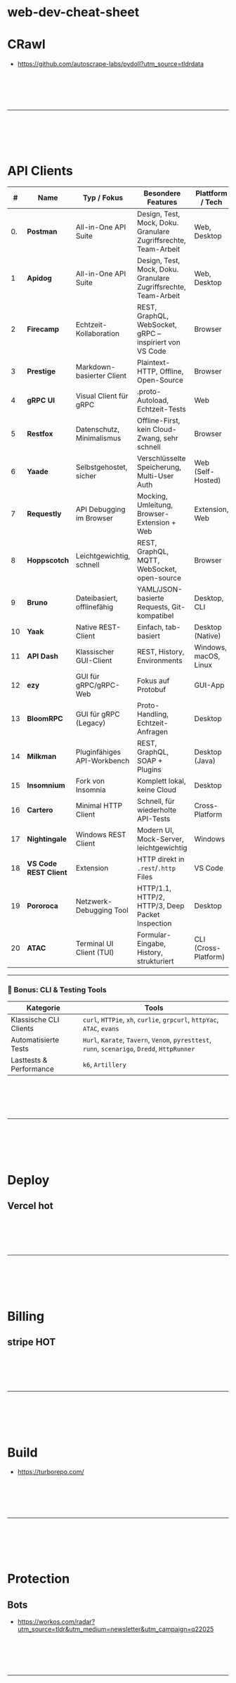 # web-dev-cheat-sheet


# CRawl
- https://github.com/autoscrape-labs/pydoll?utm_source=tldrdata






<br><br>
<br><br>
___
<br><br>
<br><br>


# API Clients


| #  | Name                    | Typ / Fokus                 | Besondere Features                                              | Plattform / Tech      |
| -- | ----------------------- | --------------------------- | --------------------------------------------------------------- | --------------------- |
| 0.  | **Postman**              | All-in-One API Suite        | Design, Test, Mock, Doku. Granulare Zugriffsrechte, Team-Arbeit | Web, Desktop          |
| 1  | **Apidog**              | All-in-One API Suite        | Design, Test, Mock, Doku. Granulare Zugriffsrechte, Team-Arbeit | Web, Desktop          |
| 2  | **Firecamp**            | Echtzeit-Kollaboration      | REST, GraphQL, WebSocket, gRPC – inspiriert von VS Code         | Browser               |
| 3  | **Prestige**            | Markdown-basierter Client   | Plaintext-HTTP, Offline, Open-Source                            | Browser               |
| 4  | **gRPC UI**             | Visual Client für gRPC      | .proto-Autoload, Echtzeit-Tests                                 | Web                   |
| 5  | **Restfox**             | Datenschutz, Minimalismus   | Offline-First, kein Cloud-Zwang, sehr schnell                   | Browser               |
| 6  | **Yaade**               | Selbstgehostet, sicher      | Verschlüsselte Speicherung, Multi-User Auth                     | Web (Self-Hosted)     |
| 7  | **Requestly**           | API Debugging im Browser    | Mocking, Umleitung, Browser-Extension + Web                     | Extension, Web        |
| 8  | **Hoppscotch**          | Leichtgewichtig, schnell    | REST, GraphQL, MQTT, WebSocket, open-source                     | Browser               |
| 9  | **Bruno**               | Dateibasiert, offlinefähig  | YAML/JSON-basierte Requests, Git-kompatibel                     | Desktop, CLI          |
| 10 | **Yaak**                | Native REST-Client          | Einfach, tab-basiert                                            | Desktop (Native)      |
| 11 | **API Dash**            | Klassischer GUI-Client      | REST, History, Environments                                     | Windows, macOS, Linux |
| 12 | **ezy**                 | GUI für gRPC/gRPC-Web       | Fokus auf Protobuf                                              | GUI-App               |
| 13 | **BloomRPC**            | GUI für gRPC (Legacy)       | Proto-Handling, Echtzeit-Anfragen                               | Desktop               |
| 14 | **Milkman**             | Pluginfähiges API-Workbench | REST, GraphQL, SOAP + Plugins                                   | Desktop (Java)        |
| 15 | **Insomnium**           | Fork von Insomnia           | Komplett lokal, keine Cloud                                     | Desktop               |
| 16 | **Cartero**             | Minimal HTTP Client         | Schnell, für wiederholte API-Tests                              | Cross-Platform        |
| 17 | **Nightingale**         | Windows REST Client         | Modern UI, Mock-Server, leichtgewichtig                         | Windows               |
| 18 | **VS Code REST Client** | Extension                   | HTTP direkt in `.rest`/`.http` Files                            | VS Code               |
| 19 | **Pororoca**            | Netzwerk-Debugging Tool     | HTTP/1.1, HTTP/2, HTTP/3, Deep Packet Inspection                | Desktop               |
| 20 | **ATAC**                | Terminal UI Client (TUI)    | Formular-Eingabe, History, strukturiert                         | CLI (Cross-Platform)  |

---

### 🧪 Bonus: CLI & Testing Tools

| Kategorie               | Tools                                                                                         |
| ----------------------- | --------------------------------------------------------------------------------------------- |
| Klassische CLI Clients  | `curl`, `HTTPie`, `xh`, `curlie`, `grpcurl`, `httpYac`, `ATAC`, `evans`                       |
| Automatisierte Tests    | `Hurl`, `Karate`, `Tavern`, `Venom`, `pyresttest`, `runn`, `scenarigo`, `Dredd`, `HttpRunner` |
| Lasttests & Performance | `k6`, `Artillery`                                                                             |







<br><br>
<br><br>
___
<br><br>
<br><br>



# Deploy

## Vercel **hot**















<br><br>
<br><br>
___
<br><br>
<br><br>


# Billing

## stripe **HOT**










<br><br>
<br><br>
___
<br><br>
<br><br>




# Build

- https://turborepo.com/







<br><br>
<br><br>
___
<br><br>
<br><br>



# Protection

## Bots
- https://workos.com/radar?utm_source=tldr&utm_medium=newsletter&utm_campaign=q22025












<br><br>
<br><br>
___
<br><br>
<br><br>





# Cloud
- https://nextcloud.com/files/












<br><br>
<br><br>
___
<br><br>
<br><br>




# translate

## Lingo
https://lingo.dev/en














 

<br><br>
<br><br>
___
<br><br>
<br><br>



# File Converter

## Vert
- https://vert.sh/

## markitdown **HOT**
- https://github.com/microsoft/markitdown?utm_source=tldrinfosec












<br><br>
<br><br>
___
<br><br>
<br><br>


# Docs

## fumadocs
- https://fumadocs.dev/


















<br><br>
<br><br>
___
<br><br>
<br><br>



# Admin Panel



## 1Panel
- https://github.com/1Panel-dev/1Panel?tab=readme-ov-file












<br><br>
<br><br>
___
<br><br>
<br><br>




# Backend-as-a-Service (BaaS)

## Supabase
- https://supabase.com/auth

### Firebase








<br><br>
<br><br>
___
<br><br>
<br><br>





# Hosting


## coolify
- https://coolify.io/
 Self-hosting with superpowers.
An open-source & self-hostable Heroku / Netlify / Vercel alternative. 















<br><br>
<br><br>
___
<br><br>
<br><br>




# security
-  arcjet





















<br><br>
<br><br>
___
<br><br>
<br><br>

# Databases
- https://github.com/CyberT33N/databases-cheat-sheet/blob/main/README.md









<br><br>
<br><br>
___
<br><br>
<br><br>




<details><summary>Click to expand..</summary>
</details>




# Optimizing

## Images


## #1 AVIF
- Be carefully with brpowser support and fallback


## #2 WebP
```
    Used WebP format instead of PNG and JPEG.
    Compressed images using TinyPNG and ImageOptim.
    Implemented lazy loading to load images only when needed.
    Used CSS sprites for small icons to reduce HTTP requests.
```












<br><br>
___
___
<br><br>


# Version / Changelog

## Node.js
- https://github.com/changesets/changesets/tree/main



















<br><br>
___
___
<br><br>


# Debug

## Mobile
-  https://github.com/liriliri/eruda













<br><br>
___
___
<br><br>





# monitor
- https://sentry.io/welcome/

- https://www.datadoghq.com/














<br><br>
___
___
<br><br>



# analyze/monitor

- https://posthog.com/



















<br><br>
___
___
<br><br>


# Boilerplate

## React.js

### Realtime chat
- https://github.com/shwosner/realtime-chat-supabase-react

<br><br>

## Nest.js
- https://github.com/hiro1107/nestjs-supabase-auth

<br><br>

## Next.js
- https://create.t3.gg/
- https://github.com/Blazity/next-enterprise 
- appwrite.io

### AI Chat Bot
- https://github.com/supabase-community/vercel-ai-chatbot

### Realtime chat
- https://github.com/supabase/supabase/tree/master/examples/slack-clone/nextjs-slack-clone

### Langchain
- https://github.com/langchain-ai/langchain-nextjs-template

### Subscription and auth
- https://github.com/vercel/nextjs-subscription-payments

















<br><br>
___
___
<br><br>


# Templates

## Next.js
- https://nextjstemplates.com/templates
  - https://nextjstemplates.com/templates/ai-tool **HOT** 










<br><br>
___
___
<br><br>


# Responsive

## Testing
- https://polypane.app/
- browserstack
- https://responsively.app/download








<br><br>
___
___
<br><br>


# Form

https://rjsf-team.github.io/react-jsonschema-form/docs/







<br><br>
___
___
<br><br>



# CI/CD

## Clean Code

### sonarcloud
- https://www.sonarsource.com/de/products/sonarcloud/














<br><br>
___
___
<br><br>




# Auth
- https://clerk.com
- Auth0
- https://workos.com/

## Open Source
- https://www.better-auth.com/
- Logto













<br><br>
___
___
<br><br>


# Scroll

## lenis
- https://github.com/darkroomengineering/lenis





















<br><br>
___
___
<br><br>


# Search

## AI Search Engine
- https://github.com/memfreeme/memfree











<br><br>
___
___
<br><br>


# Utils

## Link Shortener
- https://github.com/mehrabmp/cut-it









<br><br>
___
___
<br><br>

# Calender
- https://github.com/sersavan/shadcn-calendar-component
- https://tremor.so/docs/inputs/calendar

## Calls
- https://github.com/damianricobelli/shadcn-cal-com









<br><br>
___
___
<br><br>

# Drag & Drop (DND)
- https://github.com/sujjeee/nextjs-dnd

- https://github.com/Georgegriff/react-dnd-kit-tailwind-shadcn-ui
  - Drag and Drop Kanban Board







<br><br>
___
___
<br><br>

# Icons
- https://mynaui.com/icons










<br><br>
___
___
<br><br>

# Editor
- https://github.com/Seedsa/echo-editor
- https://github.com/Aslam97/shadcn-minimal-tiptap
  
- https://novel.sh/ **HOT**
  - Notion-style WYSIWYG editor with AI-powered autocompletion.  


- https://github.com/udecode/plate **HOT**
  - A rich-text editor powered by AI 














<br><br>
___
___
<br><br>



# Image

## Crop
- https://github.com/sujjeee/shadcn-image-cropper











<br><br>
___
___
<br><br>



# File upload
- https://github.com/sadmann7/file-uploader
- https://ui.aceternity.com/components/file-upload
- https://github.com/ManishBisht777/file-vault





















<br><br>
___
___
<br><br>




# Select

## Multi select
- https://craft.mxkaske.dev/post/fancy-multi-select
















<br><br>
___
___
<br><br>


# Combobox
- https://craft.mxkaske.dev/post/fancy-box














<br><br>
___
___
<br><br>

# Input

## Tags
- https://github.com/JaleelB/emblor











<br><br>
___
___
<br><br>

# Date

## Date Picker
- https://shadcn-datetime-picker.vercel.app/
- https://github.com/flixlix/shadcn-date-picker
- https://github.com/openstatusHQ/time-picker **HOT**


<br><br>

## Date Range Picker
- https://tremor.so/docs/inputs/date-picker **HOT**














<br><br>
___
___
<br><br>

# Camera

<br><br>

## Take Photo
- capture-photo








<br><br>
___
___
<br><br>

# Chat

## Messenger
- https://github.com/jakobhoeg/shadcn-chat



<br><br>

## AI Chat
- https://github.com/Yonom/assistant-ui
